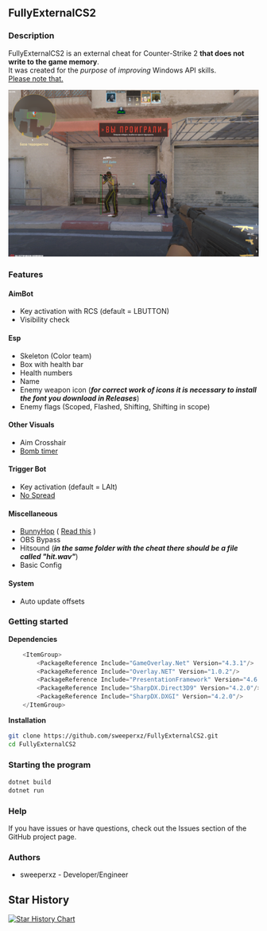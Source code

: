 ## FullyExternalCS2

### Description

FullyExternalCS2 is an external cheat for Counter-Strike 2 **that does not write to the game memory**. \
It was created for the _purpose_ of _improving_ Windows API skills. \
[Please note that.](https://github.com/sweeperxz/FullyExternalCS2/issues/6#issuecomment-1919053959)

![SS](assets/photo.png)

### Features

#### AimBot

- Key activation with RCS (default = LBUTTON)
- Visibility check

#### Esp

- Skeleton (Color team)
- Box with health bar
- Health numbers
- Name
- Enemy weapon icon (_**for correct work of icons it is necessary to install the font you download in Releases**_)
- Enemy flags (Scoped, Flashed, Shifting, Shifting in scope)

#### Other Visuals

- Aim Crosshair
- [Bomb timer](https://streamable.com/ylouzc)

#### Trigger Bot

- Key activation (default = LAlt)
- [No Spread](https://streamable.com/9ltv4n)

#### Miscellaneous

- [BunnyHop](https://streamable.com/3r09m1) ( [Read this](https://github.com/sweeperxz/FullyExternalCS2/blob/151355b47373acdc3ccaa6f526e94388c4e71f2b/Data/Entity/Player.cs#L64) )
- OBS Bypass
- Hitsound (**_in the same folder with the cheat there should be a file called "hit.wav"_**)
- Basic Config

#### System

- Auto update offsets

### Getting started

**Dependencies**

```cs
    <ItemGroup>
        <PackageReference Include="GameOverlay.Net" Version="4.3.1"/>
        <PackageReference Include="Overlay.NET" Version="1.0.2"/>
        <PackageReference Include="PresentationFramework" Version="4.6.0"/>
        <PackageReference Include="SharpDX.Direct3D9" Version="4.2.0"/>
        <PackageReference Include="SharpDX.DXGI" Version="4.2.0"/>
    </ItemGroup>
```

**Installation**

```bash
git clone https://github.com/sweeperxz/FullyExternalCS2.git
cd FullyExternalCS2
```

### Starting the program

```bash
dotnet build
dotnet run
```

### Help

If you have issues or have questions, check out the Issues section of the GitHub project page.

### Authors

- sweeperxz - Developer/Engineer

## Star History

[![Star History Chart](https://api.star-history.com/svg?repos=sweeperxz/FullyExternalCS2&type=Date)](https://star-history.com/#sweeperxz/FullyExternalCS2&Date)

